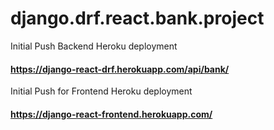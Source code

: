 # django.drf.react.bank.project

Initial Push Backend Heroku deployment
#### https://django-react-drf.herokuapp.com/api/bank/

Initial Push for Frontend Heroku deployment

#### https://django-react-frontend.herokuapp.com/
